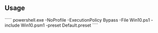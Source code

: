## Usage
````` powershell.exe -NoProfile -ExecutionPolicy Bypass -File Win10.ps1 -include Win10.psm1 -preset Default.preset ````